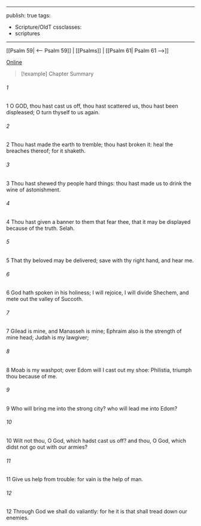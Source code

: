 

---
publish: true
tags:
  - Scripture/OldT
cssclasses:
  - scriptures
---
[[Psalm 59| <-- Psalm 59]] | [[Psalms]] | [[Psalm 61| Psalm 61 -->]]

[Online](https://churchofjesuschrist.org/study/scriptures/ot/ps/60?lang=eng)

>[!example] Chapter Summary
>
###### 1
1 O GOD, thou hast cast us off, thou hast scattered us, thou hast been displeased; O turn thyself to us again.
###### 2
2 Thou hast made the earth to tremble; thou hast broken it: heal the breaches thereof; for it shaketh.
###### 3
3 Thou hast shewed thy people hard things: thou hast made us to drink the wine of astonishment.
###### 4
4 Thou hast given a banner to them that fear thee, that it may be displayed because of the truth.  Selah.
###### 5
5 That thy beloved may be delivered; save with thy right hand, and hear me.
###### 6
6 God hath spoken in his holiness; I will rejoice, I will divide Shechem, and mete out the valley of Succoth.
###### 7
7 Gilead is mine, and Manasseh is mine; Ephraim also is the strength of mine head; Judah is my lawgiver;
###### 8
8 Moab is my washpot; over Edom will I cast out my shoe: Philistia, triumph thou because of me.
###### 9
9 Who will bring me into the strong city?  who will lead me into Edom?
###### 10
10 Wilt not thou, O God, which hadst cast us off?  and thou, O God, which didst not go out with our armies?
###### 11
11 Give us help from trouble: for vain is the help of man.
###### 12
12 Through God we shall do valiantly: for he it is that shall tread down our enemies.



